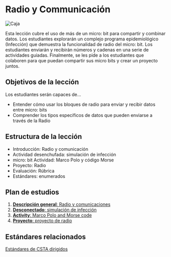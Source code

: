 # Radio y Communicación

![Caja](/static/courses/csintro/radio/combo-box.png)

Esta lección cubre el uso de más de un micro: bit para compartir y combinar datos. Los estudiantes explorarán un complejo programa epidemiológico (Infección) que demuestra la funcionalidad de radio del micro: bit. Los estudiantes enviarán y recibirán números y cadenas en una serie de actividades guiadas. Finalmente, se les pide a los estudiantes que colaboren para que puedan compartir sus micro bits y crear un proyecto juntos.



## Objetivos de la lección

Los estudiantes serán capaces de...
* Entender cómo usar los bloques de radio para enviar y recibir datos entre micro: bits
* Comprender los tipos específicos de datos que pueden enviarse a través de la Radio

## Estructura de la lección

* Introducción: Radio y comunicación
* Actividad desenchufada: simulación de infección
* micro: bit Actividad: Marco Polo y código Morse
* Proyecto: Radio
* Evaluación: Rúbrica 
* Estándares: enumerados

## Plan de estudios 

1. [**Descripción general**: Radio y comunicaciones](/courses/csintro/radio/overview)
2. [**Desconectado**: simulación de infección](/courses/csintro/radio/unplugged)
3. [**Activity**: Marco Polo and Morse code](/courses/csintro/radio/activity)
4. [**Proyecto**:  proyecto de radio](/courses/csintro/radio/project)

## Estándares relacionados

[Estándares de CSTA dirigidos](/courses/csintro/radio/standards)
